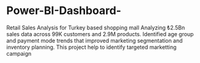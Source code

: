 # Power-BI-Dashboard-
Retail Sales Analysis for Turkey based shopping mall
Analyzing ₺2.5Bn sales data across 99K customers and 2.9M products.
Identified age group and payment mode trends that improved marketing segmentation and inventory planning.
This project help to identify targeted marketting campaign
